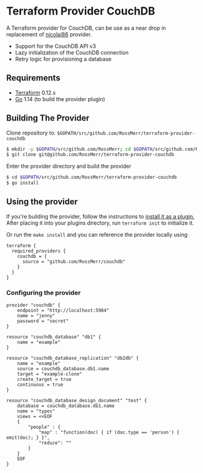 Terraform Provider CouchDB
==========================

A Terraform provider for CouchDB, can be use as a near drop in replacement of [nicolai86](https://github.com/nicolai86/terraform-provider-couchdb) provider.
* Support for the CouchDB API v3
* Lazy initialization of the CouchDB connection
* Retry logic for provisioning a database

Requirements
------------

-	[Terraform](https://www.terraform.io/downloads.html) 0.12.x
-	[Go](https://golang.org/doc/install) 1.14 (to build the provider plugin)

## Building The Provider

Clone repository to: `$GOPATH/src/github.com/RossMerr/terraform-provider-couchdb`

```sh
$ mkdir -p $GOPATH/src/github.com/RossMerr; cd $GOPATH/src/github.com/RossMerr
$ git clone git@github.com/RossMerr/terraform-provider-couchdb
```

Enter the provider directory and build the provider

```sh
$ cd $GOPATH/src/github.com/RossMerr/terraform-provider-couchdb
$ go install
```
## Using the provider

If you're building the provider, follow the instructions to [install it as a plugin.](https://www.terraform.io/docs/plugins/basics.html#installing-a-plugin)
After placing it into your plugins directory, run `terraform init` to initialize it.

Or run the `make install` and you can reference the provider locally using 

```
terraform {
  required_providers {
    couchdb = {
      source = "github.com/RossMerr/couchdb"
    }
  }
}
``` 

### Configuring the provider

```
provider "couchdb" {
    endpoint = "http://localhost:5984"
    name = "jenny"
    password = "secret" 
}
 
resource "couchdb_database" "db1" {
    name = "example"
}

resource "couchdb_database_replication" "db2db" {
    name = "example"
    source = couchdb_database.db1.name
    target = "example-clone"
    create_target = true
    continuous = true
}

resource "couchdb_database_design_document" "test" {
    database = couchdb_database.db1.name
    name = "types"
    views = <<EOF
    {
        "people" : {
            "map" : "function(doc) { if (doc.type == 'person') { emit(doc); } }",
            "reduce": ""           
        }
    }
    EOF
}
```